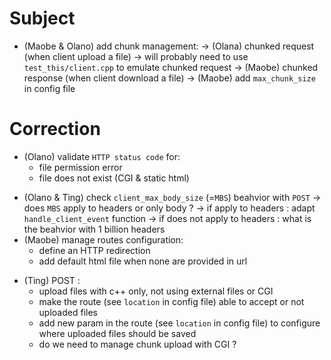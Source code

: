 # Subject

<!-- * define `browser` of the team -->
* (Maobe & Olano) add chunk management:
    -> (Olana) chunked request (when client upload a file)
		-> will probably need to use `test_this/client.cpp` to emulate chunked request
    -> (Maobe) chunked response (when client download a file)
	-> (Maobe) add `max_chunk_size` in config file
<!-- * You must provide some configuration files and default basic files to test/demonstrate -->
<!-- every feature is working during evaluation. -->


# Correction

<!-- * make sure we always remove request fd from epoll list when an error occured: -->
<!-- 	add `this->Close(request_fd)` inside `send_error_page` function() -->
<!-- * add error management when opening HTTP error HTML templates -->
<!-- * manage return value for `send` in `send_content_to_request` -->
<!-- * add  `this->Close(request_fd)` in `send_content_to_request` -->
<!-- * what are `compilation re-link issues` ? -->
* (Olano) validate `HTTP status code` for:
  - file permission error
  - file does not exist (CGI & static html)
<!-- * (Maobe) add `multiple server management` in `code` & `config file`: -->
  <!-- - manage same port being used in multiple servers -->
  <!-- - manage multiple `hostname` with multiple servers: -->
  <!-- 	  - what happen when `server_names` is left empty ? -->
* (Olano & Ting) check `client_max_body_size` (=`MBS`) beahvior with `POST`
  -> does `MBS` apply to headers or only body ?
	  -> if apply to headers : adapt `handle_client_event` function
	  -> if does not apply to headers : what is the beahvior with 1 billion headers
* (Maobe) manage routes configuration:
  - define an HTTP redirection
  <!-- - add `PATH_INFO` to define where to look for the CGI file (ex `/usr/bin/python3`) -> NO NEED TO MANAGE: nous utilisons deja les path complet comme explique par le sujet-->
  - add default html file when none are provided in url
  <!-- - add alterntaives directories for specific routes -->
  <!-- - limit request type (`POST`, `GET`...) -->
  <!-- - turn on or off directory listing -->
  <!-- - default file to answer if the request is a directory -->
<!-- * see behavior with invalid type requests (ex: `not POST`) -->
* (Ting) POST :
  - upload files with c++ only, not using external files or CGI
  - make the route (see `location` in config file) able to accept or not uploaded files
  - add new param in the route (see `location` in config file) to configure where uploaded files should be saved
  <!-- - data passed to CGI -->
  - do we need to manage chunk upload with CGI ?
<!-- * DELETE : -->
<!--   - delete files -->
<!-- * (Olano) validate browser headers with different request type (`GET`, `POST`...), action (`upload`, `delete`...) and status codes (`200`, `404`, `500`...) -->
<!-- * (Olano) use `Siege` (or similar tool) to stress tests the server -->
